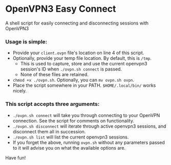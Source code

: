# OpenVPN3 Easy Connect
A shell script for easily connecting and disconnecting sessions with OpenVPN3

### Usage is simple:
* Provide your `client.ovpn` file's location on line 4 of this script.
* Optionally, provide your temp file location. By default, this is `/tmp`.
    * This is used to capture, store and use the current openvpn3 session's ID when `./ovpn.sh connect` is passed.
    * None of these files are retained.
* `chmod +x ./ovpn.sh`. Optionally, you can `mv ovpn.sh ovpn`.
* Place the script somewhere in your PATH. `$HOME/.local/bin/` works nicely.

### This script accepts three arguments:
* `./ovpn.sh connect` will take you through connecting to your OpenVPN connection. See the script for comments on functionality.
* `./ovpn.sh disconnect` will iterate through active openvpn3 sessions, and disconnect them all in succession.
* `./ovpn.sh list` will list the current openvpn3 sessions.
* If you forget the above, running `ovpn.sh` without any parameters passed to it will advise you on what the available options are.

Have fun!
